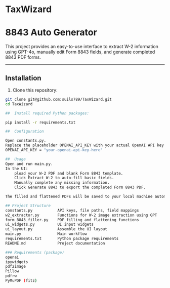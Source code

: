 # TaxWizard

# 8843 Auto Generator

This project provides an easy-to-use interface to extract W-2 information using GPT-4o, manually edit Form 8843 fields, and generate completed 8843 PDF forms.

---

##  Installation

1. Clone this repository:

```bash
git clone git@github.com:suils789/TaxWizard.git
cd TaxWizard

##  Install required Python packages:

pip install -r requirements.txt

##  Configuration

Open constants.py.
Replace the placeholder OPENAI_API_KEY with your actual OpenAI API key:
OPENAI_API_KEY = "your-openai-api-key-here"

##  Usage
Open and run main.py.
In the UI:  
    pload your W-2 PDF and blank Form 8843 template.
    Click Extract W-2 to auto-fill basic fields.
    Manually complete any missing information.
    Click Generate 8843 to export the completed Form 8843 PDF.

The filled and flattened PDFs will be saved to your local machine automatically.

## Project Structure
constants.py	       API keys, file paths, field mappings
w2_extractor.py	       Functions for W-2 image extraction using GPT
form_8843_filler.py	   PDF filling and flattening functions
ui_widgets.py	       UI input widgets
ui_layout.py	       Assemble the UI layout
main.py	               Main workflow
requirements.txt	   Python package requirements
README.md	           Project documentation

### Requirements (package)
openai
ipywidgets
pdf2image
Pillow
pdfrw
PyMuPDF (fitz)

